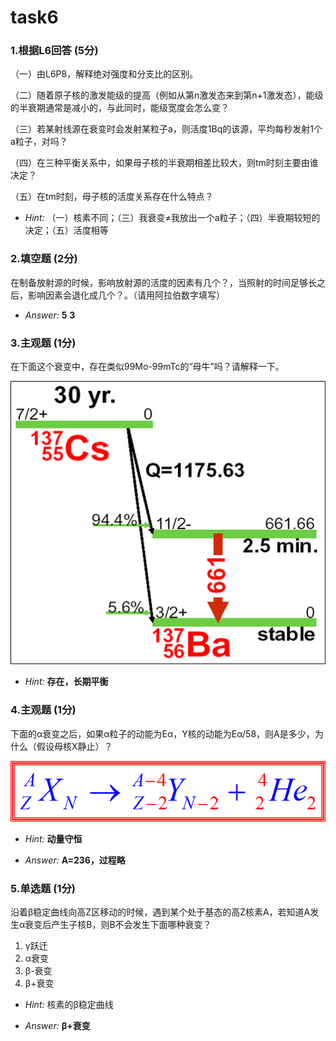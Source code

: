 # task6

### 1.根据L6回答 (5分)

（一）由L6P8，解释绝对强度和分支比的区别。

（二）随着原子核的激发能级的提高（例如从第n激发态来到第n+1激发态），能级的半衰期通常是减小的，与此同时，能级宽度会怎么变？

（三）若某射线源在衰变时会发射某粒子a，则活度1Bq的该源，平均每秒发射1个a粒子，对吗？

（四）在三种平衡关系中，如果母子核的半衰期相差比较大，则tm时刻主要由谁决定？

（五）在tm时刻，母子核的活度关系存在什么特点？

- *Hint:* （一）核素不同；（三）我衰变≠我放出一个a粒子；（四）半衰期较短的决定；（五）活度相等

### 2.填空题 (2分)

在制备放射源的时候，影响放射源的活度的因素有几个？，当照射的时间足够长之后，影响因素会退化成几个？。（请用阿拉伯数字填写）

- *Answer:* **5** **3**

###  3.主观题 (1分)

在下面这个衰变中，存在类似99Mo-99mTc的“母牛”吗？请解释一下。

![task6-3](pic/task6-3.png)

- *Hint:* **存在，长期平衡**

### 4.主观题 (1分)

下面的α衰变之后，如果α粒子的动能为Eα，Y核的动能为Eα/58，则A是多少，为什么（假设母核X静止）？

![task6-4](pic/task6-4.png)

- *Hint:* **动量守恒**

- *Answer:* **A=236，过程略**

### 5.单选题 (1分)

沿着β稳定曲线向高Z区移动的时候，遇到某个处于基态的高Z核素A，若知道A发生α衰变后产生子核B，则B不会发生下面哪种衰变？

1. γ跃迁
2. α衰变
3. β-衰变
4. β+衰变

- *Hint:* 核素的β稳定曲线

- *Answer:* **β+衰变**
